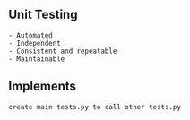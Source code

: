 ## Unit Testing
    - Automated
    - Independent
    - Consistent and repeatable
    - Maintainable
    
## Implements
    create main tests.py to call other tests.py